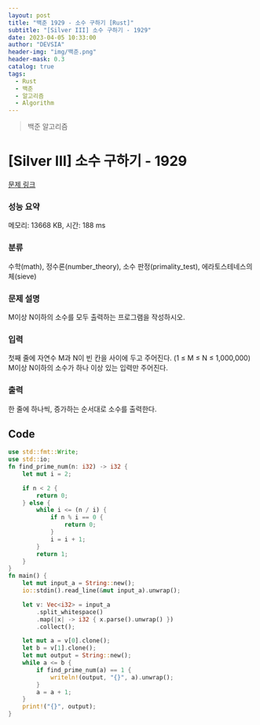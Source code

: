 ```yaml
---
layout: post
title: "백준 1929 - 소수 구하기 [Rust]"
subtitle: "[Silver III] 소수 구하기 - 1929"
date: 2023-04-05 10:33:00
author: "DEVSIA"
header-img: "img/백준.png"
header-mask: 0.3
catalog: true
tags:
  - Rust
  - 백준
  - 알고리즘
  - Algorithm
---
```


> 백준 알고리즘

# [Silver III] 소수 구하기 - 1929

[문제 링크](https://www.acmicpc.net/problem/1929)

### 성능 요약

메모리: 13668 KB, 시간: 188 ms

### 분류

수학(math), 정수론(number_theory), 소수 판정(primality_test), 에라토스테네스의 체(sieve)

### 문제 설명

<p>M이상 N이하의 소수를 모두 출력하는 프로그램을 작성하시오.</p>

### 입력

 <p>첫째 줄에 자연수 M과 N이 빈 칸을 사이에 두고 주어진다. (1 ≤ M ≤ N ≤ 1,000,000) M이상 N이하의 소수가 하나 이상 있는 입력만 주어진다.</p>

### 출력

 <p>한 줄에 하나씩, 증가하는 순서대로 소수를 출력한다.</p>

## Code

```rs
use std::fmt::Write;
use std::io;
fn find_prime_num(n: i32) -> i32 {
    let mut i = 2;

    if n < 2 {
        return 0;
    } else {
        while i <= (n / i) {
            if n % i == 0 {
                return 0;
            }
            i = i + 1;
        }
        return 1;
    }
}
fn main() {
    let mut input_a = String::new();
    io::stdin().read_line(&mut input_a).unwrap();

    let v: Vec<i32> = input_a
        .split_whitespace()
        .map(|x| -> i32 { x.parse().unwrap() })
        .collect();

    let mut a = v[0].clone();
    let b = v[1].clone();
    let mut output = String::new();
    while a <= b {
        if find_prime_num(a) == 1 {
            writeln!(output, "{}", a).unwrap();
        }
        a = a + 1;
    }
    print!("{}", output);
}
```
